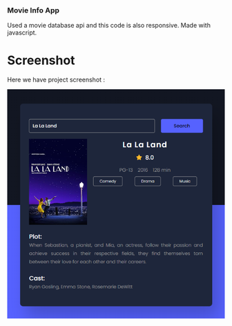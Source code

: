 ### Movie Info App
Used a movie database api and this code is also responsive.
Made with javascript.

# Screenshot
Here we have project screenshot :

![screenshot](image.png)
